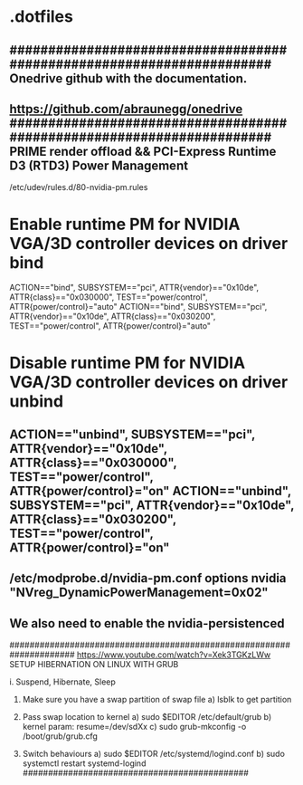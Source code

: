 # .dotfiles


######################################################################
Onedrive github with the documentation. 
----------------------------------------------------
https://github.com/abraunegg/onedrive
######################################################################
PRIME render offload && PCI-Express Runtime D3 (RTD3) Power Management
----------------------------------------------------
/etc/udev/rules.d/80-nvidia-pm.rules
# Enable runtime PM for NVIDIA VGA/3D controller devices on driver bind
ACTION=="bind", SUBSYSTEM=="pci", ATTR{vendor}=="0x10de", ATTR{class}=="0x030000", TEST=="power/control", ATTR{power/control}="auto"
ACTION=="bind", SUBSYSTEM=="pci", ATTR{vendor}=="0x10de", ATTR{class}=="0x030200", TEST=="power/control", ATTR{power/control}="auto"

# Disable runtime PM for NVIDIA VGA/3D controller devices on driver unbind
ACTION=="unbind", SUBSYSTEM=="pci", ATTR{vendor}=="0x10de", ATTR{class}=="0x030000", TEST=="power/control", ATTR{power/control}="on"
ACTION=="unbind", SUBSYSTEM=="pci", ATTR{vendor}=="0x10de", ATTR{class}=="0x030200", TEST=="power/control", ATTR{power/control}="on"
--------------------------------------------------
/etc/modprobe.d/nvidia-pm.conf
options nvidia "NVreg_DynamicPowerManagement=0x02"
--------------------------------------------------
We also need to enable the nvidia-persistenced
--------------------------------------------------

#####################################################################
https://www.youtube.com/watch?v=Xek3TGKzLWw
SETUP HIBERNATION ON LINUX WITH GRUB

i. Suspend, Hibernate, Sleep

1. Make sure you have a swap partition of swap file
    a) lsblk to get partition

2. Pass swap location to kernel
    a) sudo $EDITOR /etc/default/grub
    b) kernel param: resume=/dev/sdXx
    c) sudo grub-mkconfig -o /boot/grub/grub.cfg

 3. Switch behaviours
     a) sudo $EDITOR /etc/systemd/logind.conf
     b) sudo systemctl restart systemd-logind
#############################################
